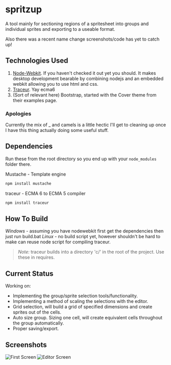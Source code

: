 spritzup
========

A tool mainly for sectioning regions of a spritesheet into groups and individual sprites and exporting to a useable format.

Also there was a recent name change screenshots/code has yet to catch up!

Technologies Used
------------------
1. [Node-Webkit](https://github.com/rogerwang/node-webkit). If you haven't checked it out yet you should. It makes desktop development bearable by combining nodejs and an embedded webkit allowing you to use html and css.
2. [Traceur](https://github.com/google/traceur-compiler). Yay ecma6
3. (Sort of relevant here) Bootstrap, started with the Cover theme from their examples page.

### Apologies
Currently the mix of _ and camels is a little hectic I'll get to cleaning up once I have this thing actually doing some useful stuff.

Dependencies
------------
Run these from the root directory so you end up with your `node_modules` folder there.

Mustache - Template engine
```bash
npm install mustache
```

traceur - ECMA 6 to ECMA 5 compiler
```bash
npm install traceur
```

How To Build
------------

*Windows* - assuming you have nodewebkit first get the dependencies then just run build.bat
*Linux* - no build script yet, however shouldn't be hard to make can reuse node script for compiling traceur.

>*Note:* traceur builds into a directory 'c/' in the root of the project. Use these in requires. 

Current Status
--------------

Working on:

* Implementing the group/sprite selection tools/functionality.
* Implementing a method of scaling the selections with the editor.
* Grid selection, will build a grid of specified dimensions and create sprites out of the cells.
* Auto size group. Sizing one cell, will create equivalent cells throughout the group automatically.
* Proper saving/export.


Screenshots
-----------
![First Screen](https://github.com/dennmat/spritzup/raw/master/screenshots/main-5-19-2014.png "Main Screen")
![Editor Screen](https://github.com/dennmat/spritzup/raw/master/screenshots/editor-5-19-2014.png "Editor Screen")
